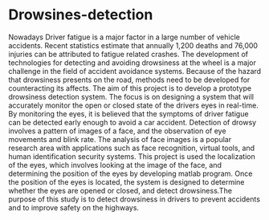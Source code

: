 # Drowsines-detection
Nowadays Driver fatigue is a major factor in a large number of vehicle accidents. Recent statistics estimate that annually 1,200 deaths and 76,000 injuries can be attributed to fatigue related crashes. The development of technologies for detecting and avoiding drowsiness at the wheel is a major challenge in the field of accident avoidance systems. Because of the hazard that drowsiness presents on the road, methods need to be developed for counteracting its affects.  The aim of this project is to develop a prototype drowsiness detection system. The focus is on designing a system that will accurately monitor the open or closed state of the drivers eyes in real-time. By monitoring the eyes, it is believed that the symptoms of driver fatigue can be detected early enough to avoid a car accident. Detection of drowsy involves a pattern of images of a face, and the observation of eye movements and blink rate. The analysis of face images is a popular research area with applications such as face recognition, virtual tools, and human identification security systems. This  project is used the localization of the eyes, which involves looking at the image of the face, and determining the position of the eyes by developing matlab program. Once the position of the eyes is located, the system is designed to determine whether the eyes are opened or closed, and detect drowsiness.The purpose of this study is to detect drowsiness in drivers to prevent accidents and to improve safety on the highways.
